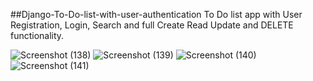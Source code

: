 ##Django-To-Do-list-with-user-authentication
To Do list app with User Registration, Login, Search and full Create Read Update and DELETE functionality.



![Screenshot (138)](https://user-images.githubusercontent.com/112808009/194565278-5d0d64fb-d3ba-4519-a309-f772bd67a559.png)
![Screenshot (139)](https://user-images.githubusercontent.com/112808009/194565900-7153feb1-98d4-482f-b046-bdfeb59d69da.png)
![Screenshot (140)](https://user-images.githubusercontent.com/112808009/194565925-81baeb1e-b85f-45b1-9132-0e269c570027.png)
![Screenshot (141)](https://user-images.githubusercontent.com/112808009/194565956-1ddd2736-9f3e-4e26-bee1-9b9e2046abda.png)
